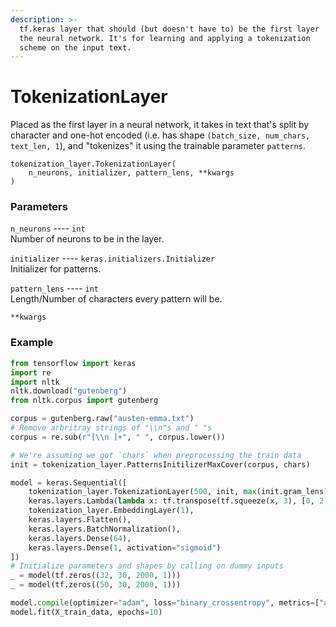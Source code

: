 ```yaml
---
description: >-
  tf.keras layer that should (but doesn't have to) be the first layer        in
  the neural network. It's for learning and applying a tokenization        
  scheme on the input text.
---
```


# TokenizationLayer

Placed as the first layer in a neural network, it takes in text that's split by character and one-hot encoded \(i.e. has shape `(batch_size, num_chars, text_len, 1`\), and "tokenizes" it using the trainable parameter `patterns`.

```text
tokenization_layer.TokenizationLayer(
    n_neurons, initializer, pattern_lens, **kwargs
)
```

### Parameters

`n_neurons` ---- `int`  
Number of neurons to be in the layer.

`initializer` ---- `keras.initializers.Initializer`  
Initializer for patterns.

`pattern_lens` ---- `int`  
Length/Number of characters every pattern will be.

`**kwargs`

### Example

```python
from tensorflow import keras
import re
import nltk
nltk.download("gutenberg")
from nltk.corpus import gutenberg

corpus = gutenberg.raw("austen-emma.txt")
# Remove arbritray strings of "\\n"s and " "s
corpus = re.sub(r"[\\n ]+", " ", corpus.lower())

# We're assuming we got `chars` when preprocessing the train data
init = tokenization_layer.PatternsInitilizerMaxCover(corpus, chars)

model = keras.Sequential([
    tokenization_layer.TokenizationLayer(500, init, max(init.gram_lens)),
    keras.layers.Lambda(lambda x: tf.transpose(tf.squeeze(x, 3), [0, 2, 1])),
    tokenization_layer.EmbeddingLayer(1),
    keras.layers.Flatten(),
    keras.layers.BatchNormalization(),
    keras.layers.Dense(64),
    keras.layers.Dense(1, activation="sigmoid")
])
# Initialize parameters and shapes by calling on dummy inputs
_ = model(tf.zeros((32, 30, 2000, 1)))
_ = model(tf.zeros((50, 30, 2000, 1)))

model.compile(optimizer="adam", loss="binary_crossentropy", metrics=["accuracy"])
model.fit(X_train_data, epochs=10)
```



